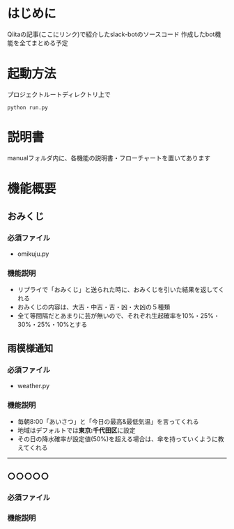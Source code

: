 # はじめに
Qiitaの記事(ここにリンク)で紹介したslack-botのソースコード
作成したbot機能を全てまとめる予定

# 起動方法
プロジェクトルートディレクトリ上で
```
python run.py
```

# 説明書
manualフォルダ内に、各機能の説明書・フローチャートを置いてあります

# 機能概要
## おみくじ
### 必須ファイル
- omikuju.py
### 機能説明
- リプライで「おみくじ」と送られた時に、おみくじを引いた結果を返してくれる
- おみくじの内容は、大吉・中吉・吉・凶・大凶の５種類
- 全て等間隔だとあまりに芸が無いので、それぞれ生起確率を10%・25%・30%・25%・10%とする

## 雨模様通知
### 必須ファイル
- weather.py
### 機能説明
- 毎朝8:00「あいさつ」と「今日の最高&最低気温」を言ってくれる
- 地域はデフォルトでは**東京:千代田区**に設定
- その日の降水確率が設定値(50%)を超える場合は、傘を持っていくように教えてくれる

----
## ○○○○○
### 必須ファイル
### 機能説明
